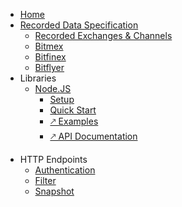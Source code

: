* [Home](/)
* [Recorded Data Specification](data/)
  * [Recorded Exchanges & Channels](data/table.md)
  * [Bitmex](data/bitmex.md)
  * [Bitfinex](data/bitfinex.md)
  * [Bitflyer](data/bitflyer.md)
* Libraries
  * [Node.JS](libraries/nodejs/)
    * [Setup](libraries/nodejs/setup.md)
    * [Quick Start](libraries/nodejs/quickstart.md)
    * [🡕 Examples](https://repl.it/@exchangedataset/exchangedataset-node-examples)
    * [🡕 API Documentation](https://exchangedataset.github.io/exchangedataset-node/)
  <!-- * [Python3](libraries/python3/) -->
<!-- * [Command Line](commandline/) -->
* HTTP Endpoints
  * [Authentication](/http/authentication.md)
  * [Filter](/http/filter.md)
  * [Snapshot](/http/snapshot.md)
